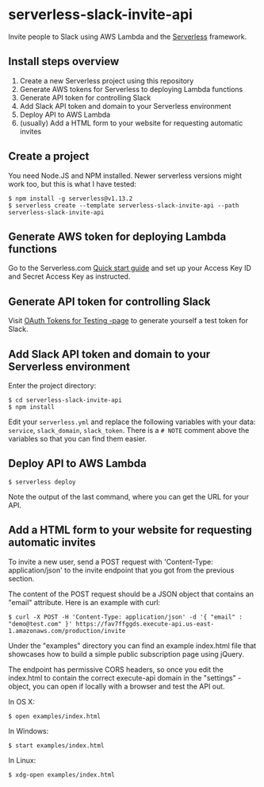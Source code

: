 # serverless-slack-invite-api

Invite people to Slack using AWS Lambda and the [Serverless](https://github.com/serverless/serverless) framework.

## Install steps overview

1. Create a new Serverless project using this repository
2. Generate AWS tokens for Serverless to deploying Lambda functions
3. Generate API token for controlling Slack
4. Add Slack API token and domain to your Serverless environment
5. Deploy API to AWS Lambda
6. (usually) Add a HTML form to your website for requesting automatic invites

## Create a project

You need Node.JS and NPM installed. Newer serverless versions might work too, but this is what I have tested:

    $ npm install -g serverless@v1.13.2
    $ serverless create --template serverless-slack-invite-api --path serverless-slack-invite-api

## Generate AWS token for deploying Lambda functions

Go to the Serverless.com [Quick start guide](https://serverless.com/framework/docs/providers/aws/guide/quick-start/) and set up your Access Key ID and Secret Access Key as instructed.

## Generate API token for controlling Slack

Visit [OAuth Tokens for Testing -page](https://api.slack.com/docs/oauth-test-tokens) to generate yourself a test token for Slack.

## Add Slack API token and domain to your Serverless environment

Enter the project directory:

    $ cd serverless-slack-invite-api
    $ npm install

Edit your `serverless.yml` and replace the following variables with your data: `service`, `slack_domain`, `slack_token`. There is a `# NOTE` comment above the variables so that you can find them easier.

## Deploy API to AWS Lambda

    $ serverless deploy

Note the output of the last command, where you can get the URL for your API.

## Add a HTML form to your website for requesting automatic invites

To invite a new user, send a POST request with 'Content-Type: application/json' to the invite endpoint that you got from the previous section.

The content of the POST request should be a JSON object that contains an "email" attribute. Here is an example with curl:

    $ curl -X POST -H 'Content-Type: application/json' -d '{ "email" : "demo@test.com" }' https://fav7ffggds.execute-api.us-east-1.amazonaws.com/production/invite

Under the "examples" directory you can find an example index.html file that showcases how to build a simple public subscription page using jQuery.

The endpoint has permissive CORS headers, so once you edit the index.html to contain the correct execute-api domain in the "settings" -object, you can open if locally with a browser and test the API out.

In OS X:

    $ open examples/index.html

In Windows:

    $ start examples/index.html

In Linux:

    $ xdg-open examples/index.html
